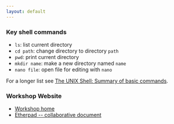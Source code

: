 ```yaml
---
layout: default
---
```

### Key shell commands

- ```ls```: list current directory
- ```cd path```: change directory to directory ```path```
- ```pwd```: print current directory
- ```mkdir name```: make a new directory named ```name```
- ```nano file```: open file for editing with ```nano```

For a longer list see [The UNIX Shell: Summary of basic commands](https://swcarpentry.github.io/shell-novice/reference/).

### Workshop Website
- [Workshop home](https://carpentries-uconn.github.io/2020-01-13-uconn/)
- [Etherpad -- collaborative document](https://pad.carpentries.org/2020-01-13-uconn)


